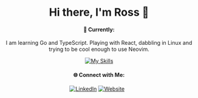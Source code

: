 <h1 align='center'>
  Hi there, I'm Ross 👋
</h1>
<div align="center" >
  
#### 🧮 Currently:

I am learning Go and TypeScript. Playing with React, dabbling in Linux and trying to be cool enough to use Neovim.

[![My Skills](https://skillicons.dev/icons?i=golang,ts,react,linux,neovim)](https://skillicons.dev)


#### 🌐 Connect with Me:

[![LinkedIn](https://img.shields.io/badge/LinkedIn-Connect-blue)](https://www.linkedin.com/in/rosscondie)
[![Website](https://img.shields.io/badge/Website-Visit-brightgreen)](https://www.rosscondie.com)⠀

</div>
